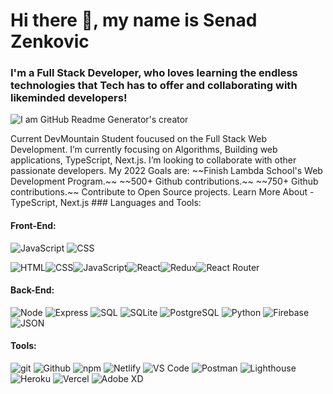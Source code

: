 # Hi there 👋, my name is Senad Zenkovic
### I'm a Full Stack Developer, who loves learning the endless technologies that Tech has to offer and collaborating with likeminded developers!

![I am GitHub Readme Generator's creator](https://www.nizek.com/wp-content/uploads/2018/10/Frontend-Development-.svg)

<justify>
Current DevMountain Student foucused on the Full Stack Web Development. I’m currently focusing on Algorithms, Building web applications, TypeScript, Next.js. I’m looking to collaborate with other passionate developers. My 2022 Goals are: ~~Finish Lambda School's Web Development Program.~~ ~~500+ Github contributions.~~ ~~750+ Github contributions.~~ Contribute to Open Source projects. Learn More About - TypeScript, Next.js
  </justify>
### Languages and Tools:

#### Front-End:
![JavaScript](https://img.shields.io/badge/JS-JavaScript-gold)
![CSS](https://img.shields.io/badge/CSS-CSS-blue)


![HTML](https://img.shields.io/badge/HTML-2E3440?style=for-the-badge&logo=html)![CSS](https://img.shields.io/badge/CSS-2E3440?style=for-the-badge&logo=css3)![JavaScript](https://img.shields.io/badge/JavaScript-2E3440?style=for-the-badge&logo=javascript)![React](https://img.shields.io/badge/React-2E3440?style=for-the-badge&logo=react)![Redux](https://img.shields.io/badge/Redux-2E3440?style=for-the-badge&logo=redux)![React Router](https://img.shields.io/badge/React%20Router-2E3440?style=for-the-badge&logo=react%20router)
#### Back-End:

![Node](https://img.shields.io/badge/Node-2E3440?style=for-the-badge&logo=node.js)
![Express](https://img.shields.io/badge/Express-2E3440?style=for-the-badge&logo=express)
![SQL](https://img.shields.io/badge/SQL-2E3440?style=for-the-badge&logo=sql)
![SQLite](https://img.shields.io/badge/SQLite-2E3440?style=for-the-badge&logo=sqlite)
![PostgreSQL](https://img.shields.io/badge/PostgreSQL-2E3440?style=for-the-badge&logo=postgresql)
![Python](https://img.shields.io/badge/Python-2E3440?style=for-the-badge&logo=python)
![Firebase](https://img.shields.io/badge/Firebase-2E3440?style=for-the-badge&logo=firebase)
![JSON](https://img.shields.io/badge/JSON-2E3440?style=for-the-badge&logo=json)

#### Tools:

![git](https://img.shields.io/badge/git-2E3440?style=for-the-badge&logo=git)
![Github](https://img.shields.io/badge/GitHub-2E3440?style=for-the-badge&logo=github)
![npm](https://img.shields.io/badge/npm-2E3440?style=for-the-badge&logo=npm)
![Netlify](https://img.shields.io/badge/Netlify-2E3440?style=for-the-badge&logo=netlify)
![VS Code](https://img.shields.io/badge/VS%20Code-2E3440?style=for-the-badge&logo=visual%20studio)
![Postman](https://img.shields.io/badge/Postman-2E3440?style=for-the-badge&logo=Postman)
![Lighthouse](https://img.shields.io/badge/Lighthouse-2E3440?style=for-the-badge&logo=lighthouse)
![Heroku](https://img.shields.io/badge/Heroku-2E3440?style=for-the-badge&logo=heroku)
![Vercel](https://img.shields.io/badge/Vercel-2E3440?style=for-the-badge&logo=vercel)
![Adobe XD](https://img.shields.io/badge/Adobe%20XD-2E3440?style=for-the-badge&logo=adobe%20xd)
